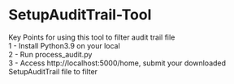 # SetupAuditTrail-Tool


Key Points for using this tool to filter audit trail file  
1 - Install Python3.9 on your local  
2 - Run process_audit.py  
3 - Access http://localhost:5000/home, submit your downloaded SetupAuditTrail file to filter  
